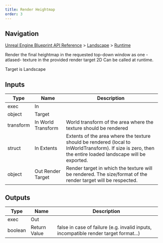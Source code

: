 ```yaml
---
title: Render Heightmap
order: 3
---
```

## Navigation

[Unreal Engine Blueprint API Reference](https://dev.epicgames.com/documentation/en-us/unreal-engine/BlueprintAPI) > [Landscape](https://dev.epicgames.com/documentation/en-us/unreal-engine/BlueprintAPI/Landscape) > [Runtime](https://dev.epicgames.com/documentation/en-us/unreal-engine/BlueprintAPI/Landscape/Runtime)

Render the final heightmap in the requested top-down window as one -atlased- texture in the provided render target 2D
Can be called at runtime.

Target is Landscape

## Inputs

| Type | Name | Description |
| --- | --- | --- |
| exec | In |  |
| object | Target |  |
| transform | In World Transform | World transform of the area where the texture should be rendered |
| struct | In Extents | Extents of the area where the texture should be rendered (local to InWorldTransform). If size is zero, then the entire loaded landscape will be exported. |
| object | Out Render Target | Render target in which the texture will be rendered. The size/format of the render target will be respected. |

## Outputs

| Type | Name | Description |
| --- | --- | --- |
| exec | Out |  |
| boolean | Return Value | false in case of failure (e.g. invalid inputs, incompatible render target format...) |
